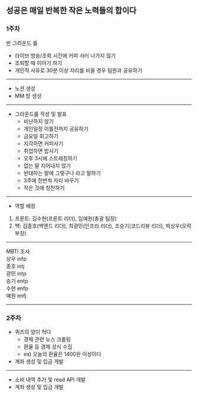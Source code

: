 ## 성공은 매일 반복한 작은 노력들의 합이다

### 1주차
반 그라운드 룰
- 라이브 방송/조회 시간에 커피 사러 나가지 않기
- 조퇴할 때 이야기 하기
- 개인적 사유로 30분 이상 자리를 비울 경우 팀원과 공유하기
---------------------
- 노션 생성
- MM 방 생성
---------------------
- 그라운드룰 작성 및 발표
    - 비난하지 않기
    - 개인일정 이틀전까지 공유하기
    - 금요일 회고하기
    - 지각하면 커피사기
    - 취업하면 밥사기
    - 오후 3시에 스트레칭하기
    - 없는 말 지어내지 않기
    - 반대하는 말에 그렇구나 라고 말하기
    - 3주에 한번씩 자리 바꾸기
    - 작은 것에 칭찬하기
---------------------
- 역할 배정
1. 프론트: 김수현(프론트 리더), 임예원(총괄 팀장)
2. 백: 김종호(백엔드 리더), 최광민(인프라 리더), 조승기(코드리뷰 리더), 박상우(오락부장)
---------------------

MBTI 조사  
상우 infp  
종호 intj  
광민 intp  
승기 entp  
수현 enfp  
예원 enfj  

---------------------

### 2주차

- 퀴즈의 양이 적다
    - 경제 관련 뉴스 크롤링
    - 환율 등 경제 상식 수집
    - ex) 오늘의 환율은 1400원 이상이다
- 계좌 생성 및 입금 개발
---------------------
- 소비 내역 추가 및 read API 개발
- 계좌 생성 및 입금 개발
